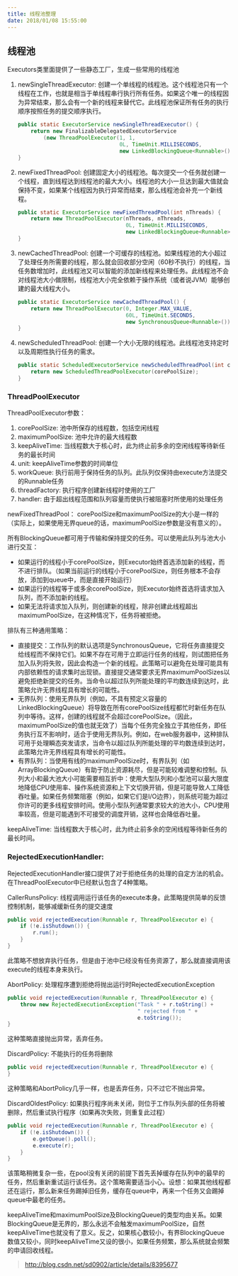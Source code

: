 ```yaml
---
title: 线程池整理
date: 2018/01/08 15:55:00
---
```


## 线程池

Executors类里面提供了一些静态工厂，生成一些常用的线程池

1. newSingleThreadExecutor: 创建一个单线程的线程池。这个线程池只有一个线程在工作，也就是相当于单线程串行执行所有任务。如果这个唯一的线程因为异常结束，那么会有一个新的线程来替代它。此线程池保证所有任务的执行顺序按照任务的提交顺序执行。

    ```java
    public static ExecutorService newSingleThreadExecutor() {
        return new FinalizableDelegatedExecutorService
            (new ThreadPoolExecutor(1, 1,
                                    0L, TimeUnit.MILLISECONDS,
                                    new LinkedBlockingQueue<Runnable>()));
    }
    ```
<!--more-->
2. newFixedThreadPool: 创建固定大小的线程池。每次提交一个任务就创建一个线程，直到线程达到线程池的最大大小。线程池的大小一旦达到最大值就会保持不变，如果某个线程因为执行异常而结束，那么线程池会补充一个新线程。

    ```java
    public static ExecutorService newFixedThreadPool(int nThreads) {
        return new ThreadPoolExecutor(nThreads, nThreads,
                                      0L, TimeUnit.MILLISECONDS,
                                      new LinkedBlockingQueue<Runnable>());
    }
    ```

3. newCachedThreadPool: 创建一个可缓存的线程池。如果线程池的大小超过了处理任务所需要的线程，那么就会回收部分空闲（60秒不执行）的线程，当任务数增加时，此线程池又可以智能的添加新线程来处理任务。此线程池不会对线程池大小做限制，线程池大小完全依赖于操作系统（或者说JVM）能够创建的最大线程大小。

    ```java
    public static ExecutorService newCachedThreadPool() {
        return new ThreadPoolExecutor(0, Integer.MAX_VALUE,
                                      60L, TimeUnit.SECONDS,
                                      new SynchronousQueue<Runnable>());
    }
    ```

4. newScheduledThreadPool: 创建一个大小无限的线程池。此线程池支持定时以及周期性执行任务的需求。

    ```java
    public static ScheduledExecutorService newScheduledThreadPool(int corePoolSize) {
        return new ScheduledThreadPoolExecutor(corePoolSize);
    }
    ```

### ThreadPoolExecutor

ThreadPoolExecutor参数：

1. corePoolSize: 池中所保存的线程数，包括空闲线程
2. maximumPoolSize: 池中允许的最大线程数
3. keepAliveTime: 当线程数大于核心时，此为终止前多余的空闲线程等待新任务的最长时间
4. unit: keepAliveTime参数的时间单位
5. workQueue: 执行前用于保持任务的队列。此队列仅保持由execute方法提交的Runnable任务
6. threadFactory: 执行程序创建新线程时使用的工厂
7. handler: 由于超出线程范围和队列容量而使执行被阻塞时所使用的处理任务

newFixedThreadPool： corePoolSize和maximumPoolSize的大小是一样的（实际上，如果使用无界queue的话，maximumPoolSize参数是没有意义的）。

所有BlockingQueue都可用于传输和保持提交的任务。可以使用此队列与池大小进行交互：

- 如果运行的线程小于corePoolSize，则Executor始终首选添加新的线程，而不进行排队。（如果当前运行的线程小于corePoolSize，则任务根本不会存放，添加到queue中，而是直接开始运行）
- 如果运行的线程等于或多余corePoolSize，则Executor始终首选将请求加入队列，而不添加新的线程。
- 如果无法将请求加入队列，则创建新的线程，除非创建此线程超出maximumPoolSize，在这种情况下，任务将被拒绝。

排队有三种通用策略：

- 直接提交：工作队列的默认选项是SynchronousQueue，它将任务直接提交给线程而不保持它们。如果不存在可用于立即运行任务的线程，则试图把任务加入队列将失败，因此会构造一个新的线程。此策略可以避免在处理可能具有内部依赖性的请求集时出现锁。直接提交通常要求无界maximumPoolSizes以避免拒绝新提交的任务。当命令以超过队列所能处理的平均数连续到达时，此策略允许无界线程具有增长的可能性。
- 无界队列：使用无界队列（例如，不具有预定义容量的LinkedBlockingQueue）将导致在所有corePoolSize线程都忙时新任务在队列中等待。这样，创建的线程就不会超过corePoolSize。（因此，maximumPoolSize的值也就无效了）当每个任务完全独立于其他任务，即任务执行互不影响时，适合于使用无界队列。例如，在web服务器中，这种排队可用于处理瞬态突发请求，当命令以超过队列所能处理的平均数连续到达时，此策略允许无界线程具有增长的可能性。
- 有界队列：当使用有线的maximumPoolSize时，有界队列（如ArrayBlockingQueue）有助于防止资源耗尽，但是可能较难调整和控制。队列大小和最大池大小可能需要相互折中：使用大型队列和小型池可以最大限度地降低CPU使用率、操作系统资源和上下文切换开销，但是可能导致人工降低吞吐量。如果任务频繁阻塞（例如，如果它们是I/O边界），则系统可能为超过你许可的更多线程安排时间。使用小型队列通常要求较大的池大小，CPU使用率较高，但是可能遇到不可接受的调度开销，这样也会降低吞吐量。

keepAliveTime: 当线程数大于核心时，此为终止前多余的空闲线程等待新任务的最长时间。

### RejectedExecutionHandler:

RejectedExecutionHandler接口提供了对于拒绝任务的处理的自定方法的机会。在ThreadPoolExecutor中已经默认包含了4种策略。

CallerRunsPolicy: 线程调用运行该任务的execute本身。此策略提供简单的反馈控制机制，能够减缓新任务的提交速度

```java
public void rejectedExecution(Runnable r, ThreadPoolExecutor e) {
    if (!e.isShutdown()) {
        r.run();
    }
}
```
    
此策略不想放弃执行任务，但是由于池中已经没有任务资源了，那么就直接调用该execute的线程本身来执行。

AbortPolicy: 处理程序遭到拒绝将抛出运行时RejectedExecutionException

```java
public void rejectedExecution(Runnable r, ThreadPoolExecutor e) {
    throw new RejectedExecutionException("Task " + r.toString() +
                                         " rejected from " +
                                         e.toString());
}
```
    
这种策略直接抛出异常，丢弃任务。

DiscardPolicy: 不能执行的任务将删除

```java
public void rejectedExecution(Runnable r, ThreadPoolExecutor e) {
}
```

这种策略和AbortPolicy几乎一样，也是丢弃任务，只不过它不抛出异常。

DiscardOldestPolicy: 如果执行程序尚未关闭，则位于工作队列头部的任务将被删除，然后重试执行程序（如果再次失败，则重复此过程）

```java
public void rejectedExecution(Runnable r, ThreadPoolExecutor e) {
    if (!e.isShutdown()) {
        e.getQueue().poll();
        e.execute(r);
    }
}
```

该策略稍微复杂一些，在pool没有关闭的前提下首先丢掉缓存在队列中的最早的任务，然后重新重试运行该任务。这个策略需要适当小心。设想：如果其他线程都还在运行，那么新来任务踢掉旧任务，缓存在queue中，再来一个任务又会踢掉queue中最老的任务。

keepAliveTime和maximumPoolSize及BlockingQueue的类型均由关系。如果BlockingQueue是无界的，那么永远不会触发maximumPoolSize，自然keepAliveTime也就没有了意义。反之，如果核心数较小，有界BlockingQueue数值又较小，同时keepAliveTime又设的很小，如果任务频繁，那么系统就会频繁的申请回收线程。


> http://blog.csdn.net/sd0902/article/details/8395677

